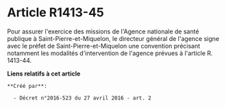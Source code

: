 # Article R1413-45

Pour assurer l'exercice des missions de l'Agence nationale de santé publique à Saint-Pierre-et-Miquelon, le directeur général
de l'agence signe avec le préfet de Saint-Pierre-et-Miquelon une convention précisant notamment les modalités d'intervention
de l'agence prévues à l'article R. 1413-44.

**Liens relatifs à cet article**

	**Créé par**:

	  - Décret n°2016-523 du 27 avril 2016 - art. 2
